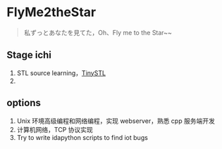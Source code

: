 # FlyMe2theStar
>   私ずっとあなたを見てた，Oh、Fly me to the Star~~

## Stage ichi

1.   STL source learning，[TinySTL](https://github.com/shi9uma/TinySTL.git)
2.   



## options

1.   Unix 环境高级编程和网络编程，实现 webserver，熟悉 cpp 服务端开发
2.   计算机网络，TCP 协议实现
3.   Try to write idapython scripts to find iot bugs